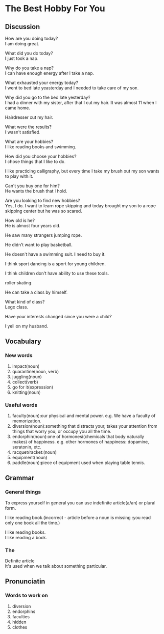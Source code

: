 # The Best Hobby For You
## Discussion
How are you doing today?  
I am doing great.  

What did you do today?  
I just took a nap.  

Why do you take a nap?  
I can have enough energy after I take a nap.  

What exhausted your energy today?  
I went to bed late yeasterday and I needed to take care of my son.  

Why did you go to the bed late yesterday?  
I had a dinner with my sister, after that I cut my hair. It was almost 11 when I came home.  

Hairdresser cut my hair.  

What were the results?  
I wasn't satisfied.  

What are your hobbies?  
I like reading books and swimming.  

How did you choose your hobbies?  
I chose things that I like to do.  

I like practicing calligraphy, but every time I take my brush out my son wants to play with it.  

Can't you buy one for him?  
He wants the brush that I hold.  

Are you looking to find new hobbies?  
Yes, I do. I want to learn rope skipping and today brought my son to a rope skipping center but he was so scared.  

How old is he?  
He is almost four years old.  

He saw many strangers jumping rope.  

He didn't want to play basketball.  

He doesn't have a swimming suit. I need to buy it.  

I think sport dancing is a sport for young children.  

I think children don't have ability to use these tools.  

roller skating  

He can take a class by himself.    

What kind of class?  
Lego class.  

Have your interests changed since you were a child?  

I yell on my husband.  

## Vocabulary
### New words
1. impact(noun)
1. quarantine(noun, verb)
1. juggling(noun)
1. collect(verb)
1. go for it(expression)
1. knitting(noun)

### Useful words
1. faculty(noun):our physical and mental power. e.g. We have a faculty of memorization.
1. diversion(noun):something that distracts your, takes your attention from things that worry you, or occupy you all the time.
1. endorphin(noun):one of hormonesi(chemicals that body naturally makes) of happiness. e.g. other hormones of happiness: dopamine, seratonin, etc.  
1. racquet/racket:(noun)
1. equipment(noun)
1. paddle(noun):piece of equipment used when playing table tennis.

## Grammar
### General things
To express yourself in general you can use indefinite article(a/an) or plural form.  

I like reading book.(incorrect - article before a noun is missing :you read only one book all the time.)  

I like reading books.  
I like reading a book.  

### The
Definite article   
It's used when we talk about something particular.  

## Pronunciatin
### Words to work on
1. diversion
1. endorphins
1. faculties
1. hidden
1. clothes
